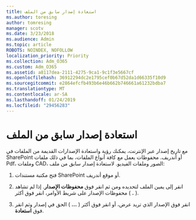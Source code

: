 ```yaml
---
title: استعادة إصدار سابق من الملف
ms.author: toresing
author: tomresing
manager: scotv
ms.date: 3/23/2018
ms.audience: Admin
ms.topic: article
ROBOTS: NOINDEX, NOFOLLOW
localization_priority: Priority
ms.collection: Adm_O365
ms.custom: Adm_O365
ms.assetid: a8117dea-2111-4275-9ca1-9c1f3e5667cf
ms.openlocfilehash: 36912294dc2e1795cef0b67d52da1d66335f10d9
ms.sourcegitcommit: e2864efcfb493b6e46b662b746661a61232bdba7
ms.translationtype: MT
ms.contentlocale: ar-SA
ms.lasthandoff: 01/24/2019
ms.locfileid: "29456283"
---
```

# <a name="restore-a-previous-file-version"></a>استعادة إصدار سابق من الملف

مع تاريخ إصدار عبر الإنترنت، يمكنك رؤية واستعادة الإصدارات القديمة من الملفات في SharePoint أو أندريف. محفوظات يعمل مع كافة أنواع الملفات، بما في ذلك ملفات Pdf، وملفات CAD، الصور وملفات الفيديو. لاستعادة إصدار سابق من ملف:
  
1. فتح مكتبة مستندات SharePoint أو موقع أندريف.
    
2. انقر إلى يمين الملف لتحديده ومن ثم انقر فوق **محفوظات الإصدار**. إذا لم تشاهد محفوظات الإصدار على شريط الأوامر، انقر فوق أكثر ( **.** ). 
    
3. انقر فوق الإصدار الذي تريد عرض، أو انقر فوق أكثر ( **...** ) الحق في إصدار وثم انقر فوق **استعادة**.
    

